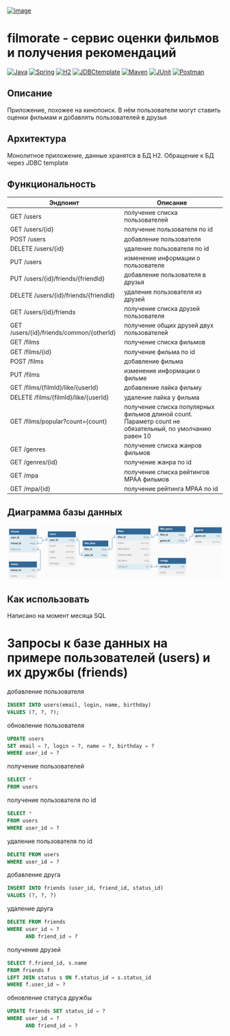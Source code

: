 [![image](https://github.com/OsipovKonstantin/java-filmorate/assets/98541812/bd33b41e-4bcc-4fa9-a286-be5b6c09300d)](https://nypost.com/2022/05/31/movie-theaters-have-popcorn-candy-shortages-over-inflation/)
# filmorate - сервис оценки фильмов и получения рекомендаций
[![Java](https://img.shields.io/badge/-Java%2011-F29111?style=for-the-badge&logo=java&logoColor=e38873)](https://www.oracle.com/java/)
[![Spring](https://img.shields.io/badge/-Spring%202.7.1-6AAD3D?style=for-the-badge&logo=spring&logoColor=90fd87)](https://spring.io/projects/spring-framework) 
[![H2](https://img.shields.io/badge/-H2-0f1aa3?style=for-the-badge&logo=db&logoColor=FFFFFF)](https://www.postgresql.org/)
[![JDBCtemplate](https://img.shields.io/badge/-JDBC_template-000000?style=for-the-badge&logo=db&logoColor=FFFFFF)](https://www.postgresql.org/)
[![Maven](https://img.shields.io/badge/-Maven-7D2675?style=for-the-badge&logo=apache&logoColor=e38873)](https://maven.apache.org/)
[![JUnit](https://img.shields.io/badge/JUnit%205-6CA315?style=for-the-badge&logo=JUnit&logoColor=white)](https://junit.org/junit5/docs/current/user-guide/)
[![Postman](https://img.shields.io/badge/Postman-FF6C37?style=for-the-badge&logo=postman&logoColor=white)](https://www.postman.com/)

## Описание
Приложение, похожее на кинопоиск. В нём пользователи могут ставить оценки фильмам и добавлять пользователей в друзья
## Архитектура
Монолитное приложение, данные хранятся в БД H2. Обращение к БД через JDBC template
## Функциональность
| Эндпоинт | Описание |
| - | - |
| GET /users | получение списка пользователей |
| GET /users/{id} | получение пользователя по id |
| POST /users | добавление пользователя |
| DELETE /users/{id} | удаление пользователя по id |
| PUT /users | изменение информации о пользователе |
| PUT /users/{id}/friends/{friendId} | добавление пользователя в друзья |
| DELETE /users/{id}/friends/{friendId} | удаление пользователя из друзей |
| GET /users/{id}/friends | получение списка друзей пользователя |
| GET /users/{id}/friends/common/{otherId} | получение общих друзей двух пользователей |
| GET /films | получение списка фильмов |
| GET /films/{id} | получение фильма по id |
| POST /films | добавление фильма |
| PUT /films | изменение информации о фильме |
| GET /films/{filmId}/like/{userId} | добавление лайка фильму |
| DELETE /films/{filmId}/like/{userId} | удаление лайка у фильма |
| GET /films/popular?count={count} | получение списка популярных фильмов длиной count. Параметр count не обязательный, по умолчанию равен 10 |
| GET /genres | получение списка жанров фильмов |
| GET /genres/{id} | получение жанра по id |
| GET /mpa | получение списка рейтингов MPAA фильмов |
| GET /mpa/{id} | получение рейтинга MPAA по id |

## Диаграмма базы данных
![схема БД H2](filmorate_schema_DB.png)
## Как использовать




Написано на момент месяца SQL
# Запросы к базе данных на примере пользователей (users) и их дружбы (friends)
добавление пользователя
```sql
INSERT INTO users(email, login, name, birthday) 
VALUES (?, ?, ?);
```

обновление пользователя
```sql
UPDATE users 
SET email = ?, login = ?, name = ?, birthday = ? 
WHERE user_id = ?
```

получение пользователей
```sql
SELECT * 
FROM users
```

получение пользователя по id
```sql
SELECT * 
FROM users 
WHERE user_id = ?
```

удаление пользователя по id
```sql
DELETE FROM users 
WHERE user_id = ?
```

добавление друга
```sql
INSERT INTO friends (user_id, friend_id, status_id) 
VALUES (?, ?, ?)
```

удаление друга
```sql
DELETE FROM friends 
WHERE user_id = ? 
      AND friend_id = ?
```

получение друзей
```sql
SELECT f.friend_id, s.name 
FROM friends f 
LEFT JOIN status s ON f.status_id = s.status_id
WHERE f.user_id = ?
```

обновление статуса дружбы
```sql
UPDATE friends SET status_id = ? 
WHERE user_id = ? 
      AND friend_id = ?
```
